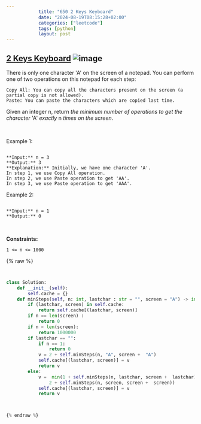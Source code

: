 ```yaml
---
            title: "650 2 Keys Keyboard"
            date: "2024-08-19T08:15:28+02:00"
            categories: ["leetcode"]
            tags: [python]
            layout: post
---
```

            
## [2 Keys Keyboard](https://leetcode.com/problems/2-keys-keyboard) ![image](https://img.shields.io/badge/Difficulty-Medium-orange)

There is only one character 'A' on the screen of a notepad. You can perform one of two operations on this notepad for each step:

	Copy All: You can copy all the characters present on the screen (a partial copy is not allowed).
	Paste: You can paste the characters which are copied last time.

Given an integer n, return *the minimum number of operations to get the character* 'A' *exactly* n *times on the screen*.

 

Example 1:

```

**Input:** n = 3
**Output:** 3
**Explanation:** Initially, we have one character 'A'.
In step 1, we use Copy All operation.
In step 2, we use Paste operation to get 'AA'.
In step 3, we use Paste operation to get 'AAA'.

```

Example 2:

```

**Input:** n = 1
**Output:** 0

```

 

**Constraints:**

	1 <= n <= 1000

{% raw %}


````python


class Solution:
    def __init__(self):
        self.cache = {}
    def minSteps(self, n: int, lastchar : str = "", screen = "A") -> int:
        if (lastchar, screen) in self.cache:
            return self.cache[(lastchar, screen)]
        if n == len(screen) :
            return 0
        if n < len(screen):
            return 1000000
        if lastchar == "":
            if n == 1:
                return 0
            v = 2 + self.minSteps(n, "A", screen +  "A")
            self.cache[(lastchar, screen)] = v
            return v
        else:
            v =  min(1 + self.minSteps(n, lastchar, screen +  lastchar), 
                2 + self.minSteps(n, screen, screen +  screen))
            self.cache[(lastchar, screen)] = v
            return v
        


{% endraw %}
